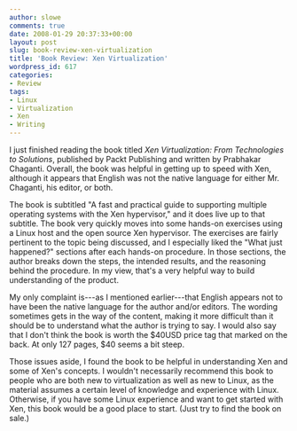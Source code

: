 ```yaml
---
author: slowe
comments: true
date: 2008-01-29 20:37:33+00:00
layout: post
slug: book-review-xen-virtualization
title: 'Book Review: Xen Virtualization'
wordpress_id: 617
categories:
- Review
tags:
- Linux
- Virtualization
- Xen
- Writing
---
```


I just finished reading the book titled _Xen Virtualization: From Technologies to Solutions_, published by Packt Publishing and written by Prabhakar Chaganti. Overall, the book was helpful in getting up to speed with Xen, although it appears that English was not the native language for either Mr. Chaganti, his editor, or both.

The book is subtitled "A fast and practical guide to supporting multiple operating systems with the Xen hypervisor," and it does live up to that subtitle. The book very quickly moves into some hands-on exercises using a Linux host and the open source Xen hypervisor. The exercises are fairly pertinent to the topic being discussed, and I especially liked the "What just happened?" sections after each hands-on procedure. In those sections, the author breaks down the steps, the intended results, and the reasoning behind the procedure. In my view, that's a very helpful way to build understanding of the product.

My only complaint is---as I mentioned earlier---that English appears not to have been the native language for the author and/or editors. The wording sometimes gets in the way of the content, making it more difficult than it should be to understand what the author is trying to say. I would also say that I don't think the book is worth the $40USD price tag that marked on the back. At only 127 pages, $40 seems a bit steep.

Those issues aside, I found the book to be helpful in understanding Xen and some of Xen's concepts. I wouldn't necessarily recommend this book to people who are both new to virtualization as well as new to Linux, as the material assumes a certain level of knowledge and experience with Linux. Otherwise, if you have some Linux experience and want to get started with Xen, this book would be a good place to start. (Just try to find the book on sale.)
